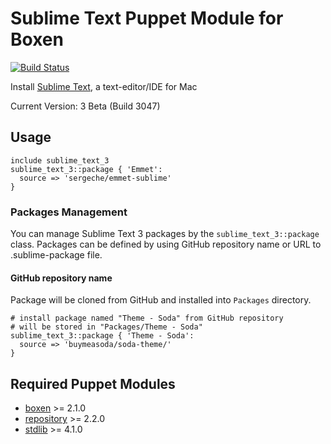 # Sublime Text Puppet Module for Boxen

[![Build Status](https://travis-ci.org/boxen/puppet-sublime_text.png?branch=master)](https://travis-ci.org/boxen/puppet-sublime_text)

Install [Sublime Text](http://www.sublimetext.com), a text-editor/IDE for Mac

Current Version: 3 Beta (Build 3047)
## Usage

```puppet
include sublime_text_3
sublime_text_3::package { 'Emmet':
  source => 'sergeche/emmet-sublime'
}
```

### Packages Management

You can manage Sublime Text 3 packages by the `sublime_text_3::package` class. Packages can be defined by using GitHub repository name or URL to .sublime-package file.

#### GitHub repository name

Package will be cloned from GitHub and installed into `Packages` directory.

```puppet
# install package named "Theme - Soda" from GitHub repository
# will be stored in "Packages/Theme - Soda"
sublime_text_3::package { 'Theme - Soda':
  source => 'buymeasoda/soda-theme/'
}
```


## Required Puppet Modules

* [boxen] >= 2.1.0
* [repository] >= 2.2.0
* [stdlib] >= 4.1.0


[boxen]: https://github.com/boxen/puppet-boxen
[repository]: https://github.com/boxen/puppet-repository
[stdlib]: https://github.com/puppetlabs/puppetlabs-stdlib
